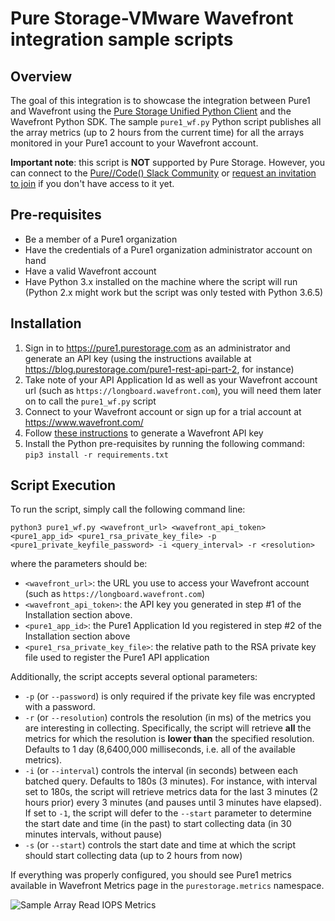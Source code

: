 # Pure Storage-VMware Wavefront integration sample scripts

## Overview
The goal of this integration is to showcase the integration between Pure1 and Wavefront using the [Pure Storage Unified Python Client](https://pypi.org/project/py-pure-client/) and the Wavefront Python SDK. 
The sample `pure1_wf.py` Python script publishes all the array metrics (up to 2 hours from the current time) for all the arrays monitored in your Pure1 account to your Wavefront account.

**Important note**: this script is **NOT** supported by Pure Storage. However, you can connect to the [Pure//Code() Slack Community](https://code-purestorage.slack.com) or [request an invitation to join](https://codeinvite.purestorage.com/) if you don't have access to it yet. 

## Pre-requisites
- Be a member of a Pure1 organization
- Have the credentials of a Pure1 organization administrator account on hand
- Have a valid Wavefront account
- Have Python 3.x installed on the machine where the script will run (Python 2.x might work but the script was only tested with Python 3.6.5)
## Installation
1. Sign in to https://pure1.purestorage.com as an administrator and generate an API key (using the instructions available at https://blog.purestorage.com/pure1-rest-api-part-2, for instance)
2. Take note of your API Application Id as well as your Wavefront account url (such as `https://longboard.wavefront.com`), you will need them later on to call the `pure1_wf.py` script
3. Connect to your Wavefront account or sign up for a trial account at https://www.wavefront.com/
4. Follow [these instructions](https://docs.wavefront.com/wavefront_api.html#generating-an-api-token) to generate a Wavefront API key
5. Install the Python pre-requisites by running the following command:  
     `pip3 install -r requirements.txt`
## Script Execution
To run the script, simply call the following command line:

`python3 pure1_wf.py <wavefront_url> <wavefront_api_token> <pure1_app_id> <pure1_rsa_private_key_file> -p <pure1_private_keyfile_password> -i <query_interval> -r <resolution>`

where the parameters should be:
- `<wavefront_url>`: the URL you use to access your Wavefront account (such as `https://longboard.wavefront.com`)
- `<wavefront_api_token>`: the API key you generated in step #1 of the Installation section above.
- `<pure1_app_id>`: the Pure1 Application Id you registered in step #2 of the Installation section above
- `<pure1_rsa_private_key_file>`: the relative path to the RSA private key file used to register the Pure1 API application

Additionally, the script accepts several optional parameters:

- `-p` (or `--password`) is only required if the private key file was encrypted with a password.
- `-r` (or `--resolution`) controls the resolution (in ms) of the metrics you are interesting in collecting. Specifically, the script will retrieve __all__ the metrics for which the resolution is __lower than__ the specified resolution. Defaults to 1 day (8,6400,000 milliseconds, i.e. all of the available metrics).
- `-i` (or `--interval`) controls the interval (in seconds) between each batched query. Defaults to 180s (3 minutes). For instance, with interval set to 180s, the script will retrieve metrics data for the last 3 minutes (2 hours prior) every 3 minutes (and pauses until 3 minutes have elapsed). If set to `-1`, the script will defer to the `--start` parameter to determine the start date and time (in the past) to start collecting data (in 30 minutes intervals, without pause)
- `-s` (or `--start`) controls the start date and time at which the script should start collecting data (up to 2 hours from now)

If everything was properly configured, you should see Pure1 metrics available in Wavefront Metrics page in the `purestorage.metrics` namespace.

![Sample Array Read IOPS Metrics](https://github.com/PureStorage-OpenConnect/pure1-wavefront/raw/master/res/WaveFront-Metrics-01.png "Sample Array Read IOPS Metrics")
